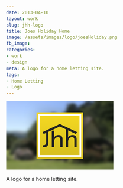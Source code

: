 ```yaml
---
date: 2013-04-10
layout: work
slug: jhh-logo
title: Joes Holiday Home
image: /assets/images/logo/joesHoliday.png
fb_image: 
categories:
- work
- design
meta: A logo for a home letting site.
tags: 
- Home Letting
- Logo
---
```


![Joes Holiday Home Logo](/assets/images/logo/joesHoliday.png)

A logo for a home letting site.